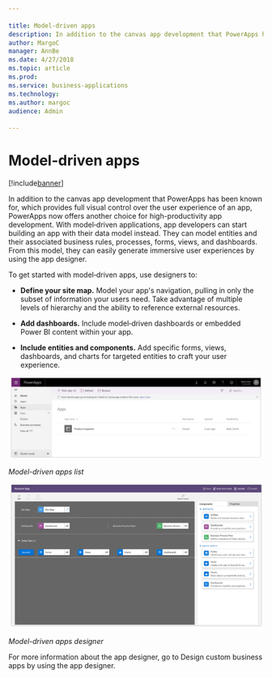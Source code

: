 ```yaml
---

title: Model-driven apps
description: In addition to the canvas app development that PowerApps has been known for, which provides full visual control over the user experience of an app, PowerApps now offers another choice for high-productivity app development.
author: MargoC
manager: AnnBe
ms.date: 4/27/2018
ms.topic: article
ms.prod: 
ms.service: business-applications
ms.technology: 
ms.author: margoc
audience: Admin

---
```

#  Model-driven apps




[!include[banner](../../../../includes/banner.md)]

In addition to the canvas app development that PowerApps has been known for,
which provides full visual control over the user experience of an app, PowerApps
now offers another choice for high-productivity app development. With
model‑driven applications, app developers can start building an app with their
data model instead. They can model entities and their associated business rules,
processes, forms, views, and dashboards. From this model, they can easily
generate immersive user experiences by using the app designer.

To get started with model‑driven apps, use designers to:

-   **Define your site map.** Model your app's navigation, pulling in only the
    subset of information your users need. Take advantage of multiple levels of
    hierarchy and the ability to reference external resources.

-   **Add dashboards.** Include model‑driven dashboards or embedded Power BI
    content within your app.

-   **Include entities and components.** Add specific forms, views, dashboards,
    and charts for targeted entities to craft your user experience.

![A screenshot of the model-driven apps list](media/index-1.jpg "A screenshot of the model-driven apps list")
<!-- Picture 1 -->


*Model-driven apps list*

![A screenshot of the model-driven apps designer](media/index-2.png "A screenshot of the model-driven apps designer")
<!-- Picture 2 -->


*Model-driven apps designer*

For more information about the app designer, go to Design custom business apps
by using the app designer.
